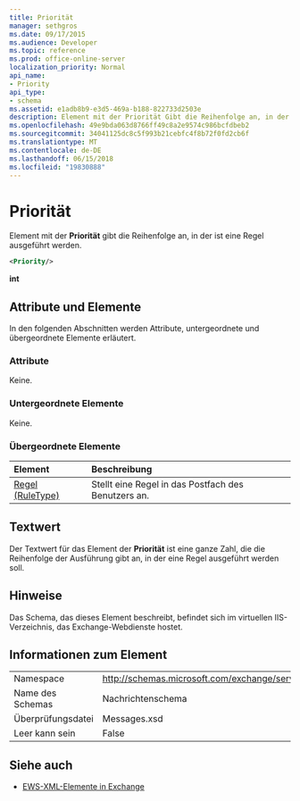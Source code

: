```yaml
---
title: Priorität
manager: sethgros
ms.date: 09/17/2015
ms.audience: Developer
ms.topic: reference
ms.prod: office-online-server
localization_priority: Normal
api_name:
- Priority
api_type:
- schema
ms.assetid: e1adb8b9-e3d5-469a-b188-822733d2503e
description: Element mit der Priorität Gibt die Reihenfolge an, in der ist eine Regel ausgeführt werden.
ms.openlocfilehash: 49e9bda063d8766ff49c8a2e9574c986bcfdbeb2
ms.sourcegitcommit: 34041125dc8c5f993b21cebfc4f8b72f0fd2cb6f
ms.translationtype: MT
ms.contentlocale: de-DE
ms.lasthandoff: 06/15/2018
ms.locfileid: "19830888"
---
```

# <a name="priority"></a>Priorität

Element mit der **Priorität** gibt die Reihenfolge an, in der ist eine Regel ausgeführt werden. 
  
```XML
<Priority/>
```

 **int**
## <a name="attributes-and-elements"></a>Attribute und Elemente

In den folgenden Abschnitten werden Attribute, untergeordnete und übergeordnete Elemente erläutert.
  
### <a name="attributes"></a>Attribute

Keine.
  
### <a name="child-elements"></a>Untergeordnete Elemente

Keine.
  
### <a name="parent-elements"></a>Übergeordnete Elemente

|**Element**|**Beschreibung**|
|:-----|:-----|
|[Regel (RuleType)](rule-ruletype.md) <br/> |Stellt eine Regel in das Postfach des Benutzers an.  <br/> |
   
## <a name="text-value"></a>Textwert

Der Textwert für das Element der **Priorität** ist eine ganze Zahl, die die Reihenfolge der Ausführung gibt an, in der eine Regel ausgeführt werden soll. 
  
## <a name="remarks"></a>Hinweise

Das Schema, das dieses Element beschreibt, befindet sich im virtuellen IIS-Verzeichnis, das Exchange-Webdienste hostet.
  
## <a name="element-information"></a>Informationen zum Element

|||
|:-----|:-----|
|Namespace  <br/> |http://schemas.microsoft.com/exchange/services/2006/messages  <br/> |
|Name des Schemas  <br/> |Nachrichtenschema  <br/> |
|Überprüfungsdatei  <br/> |Messages.xsd  <br/> |
|Leer kann sein  <br/> |False  <br/> |
   
## <a name="see-also"></a>Siehe auch



- [EWS-XML-Elemente in Exchange](ews-xml-elements-in-exchange.md)

